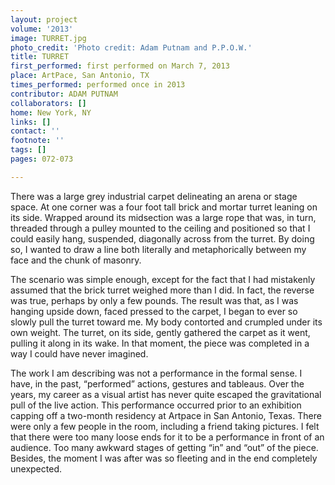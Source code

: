 ```yaml
---
layout: project
volume: '2013'
image: TURRET.jpg
photo_credit: 'Photo credit: Adam Putnam and P.P.O.W.'
title: TURRET
first_performed: first performed on March 7, 2013
place: ArtPace, San Antonio, TX
times_performed: performed once in 2013
contributor: ADAM PUTNAM
collaborators: []
home: New York, NY
links: []
contact: ''
footnote: ''
tags: []
pages: 072-073

---
```


There was a large grey industrial carpet delineating an arena or stage space. At one corner was a four foot tall brick and mortar turret leaning on its side. Wrapped around its midsection was a large rope that was, in turn, threaded through a pulley mounted to the ceiling and positioned so that I could easily hang, suspended, diagonally across from the turret. By doing so, I wanted to draw a line both literally and metaphorically between my face and the chunk of masonry.

The scenario was simple enough, except for the fact that I had mistakenly assumed that the brick turret weighed more than I did. In fact, the reverse was true, perhaps by only a few pounds. The result was that, as I was hanging upside down, faced pressed to the carpet, I began to ever so slowly pull the turret toward me. My body contorted and crumpled under its own weight. The turret, on its side, gently gathered the carpet as it went, pulling it along in its wake. In that moment, the piece was completed in a way I could have never imagined.

The work I am describing was not a performance in the formal sense. I have, in the past, “performed” actions, gestures and tableaus. Over the years, my career as a visual artist has never quite escaped the gravitational pull of the live action. This performance occurred prior to an exhibition capping off a two-month residency at Artpace in San Antonio, Texas. There were only a few people in the room, including a friend taking pictures. I felt that there were too many loose ends for it to be a performance in front of an audience. Too many awkward stages of getting “in” and “out” of the piece. Besides, the moment I was after was so fleeting and in the end completely unexpected.
